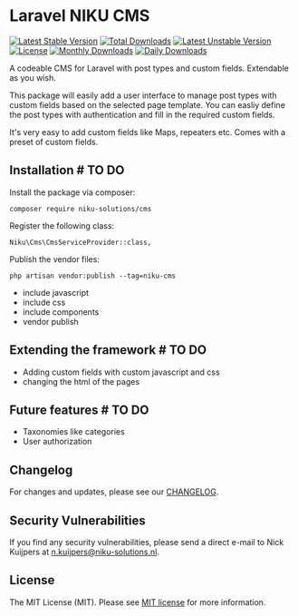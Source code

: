 # Laravel NIKU CMS

[![Latest Stable Version](https://poser.pugx.org/niku-solutions/cms/v/stable)](https://packagist.org/packages/niku-solutions/cms)
[![Total Downloads](https://poser.pugx.org/niku-solutions/cms/downloads)](https://packagist.org/packages/niku-solutions/cms)
[![Latest Unstable Version](https://poser.pugx.org/niku-solutions/cms/v/unstable)](https://packagist.org/packages/niku-solutions/cms)
[![License](https://poser.pugx.org/niku-solutions/cms/license)](https://packagist.org/packages/niku-solutions/cms)
[![Monthly Downloads](https://poser.pugx.org/niku-solutions/cms/d/monthly)](https://packagist.org/packages/niku-solutions/cms)
[![Daily Downloads](https://poser.pugx.org/niku-solutions/cms/d/daily)](https://packagist.org/packages/niku-solutions/cms)

A codeable CMS for Laravel with post types and custom fields. Extendable as you wish.

This package will easily add a user interface to manage post types with custom fields based on the selected page template.
You can easliy define the post types with authentication and fill in the required custom fields.

It's very easy to add custom fields like Maps, repeaters etc. Comes with a preset of custom fields.

## Installation # TO DO

Install the package via composer:

```
composer require niku-solutions/cms
```

Register the following class:

```
Niku\Cms\CmsServiceProvider::class,
```

Publish the vendor files:

```
php artisan vendor:publish --tag=niku-cms
```


* include javascript
* include css
* include components
* vendor publish

## Extending the framework # TO DO

* Adding custom fields with custom javascript and css
* changing the html of the pages

## Future features # TO DO
* Taxonomies like categories
* User authorization

## Changelog

For changes and updates, please see our [CHANGELOG](CHANGELOG.md).

## Security Vulnerabilities

If you find any security vulnerabilities, please send a direct e-mail to Nick Kuijpers at n.kuijpers@niku-solutions.nl.

## License

The MIT License (MIT). Please see [MIT license](http://opensource.org/licenses/MIT) for more information.

